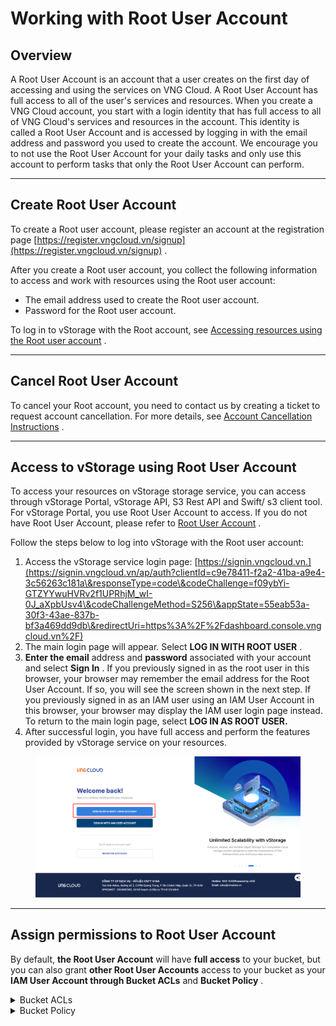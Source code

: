 # Working with Root User Account

## **Overview** <a href="#tong-quan" id="tong-quan"></a>

A Root User Account is an account that a user creates on the first day of accessing and using the services on VNG Cloud. A Root User Account has full access to all of the user's services and resources. When you create a VNG Cloud account, you start with a login identity that has full access to all of VNG Cloud's services and resources in the account. This identity is called a Root User Account and is accessed by logging in with the email address and password you used to create the account. We encourage you to not use the Root User Account for your daily tasks and only use this account to perform tasks that only the Root User Account can perform.

***

## **Create Root User Account** <a href="#khoi-tao-root-user-account" id="khoi-tao-root-user-account"></a>

To create a Root user account, please register an account at the registration page [https://register.vngcloud.vn/signup](https://register.vngcloud.vn/signup) .

After you create a Root user account, you collect the following information to access and work with resources using the Root user account:

* The email address used to create the Root user account.
* Password for the Root user account.

To log in to vStorage with the Root account, see [Accessing resources using the Root user account](https://docs.vngcloud.vn/vng-cloud-document/vn/vstorage/object-storage/vstorage-hcm03/quan-ly-truy-cap/quan-ly-truy-cap-tai-nguyen-vstorage/truy-cap-tai-nguyen-su-dung-tai-khoan-nguoi-dung-root) .

***

## **Cancel Root User Account** <a href="#huy-root-user-account" id="huy-root-user-account"></a>

To cancel your Root account, you need to contact us by creating a ticket to request account cancellation. For more details, see [Account Cancellation Instructions](https://docs.vngcloud.vn/vng-cloud-document/vn/huong-dan-su-dung-tai-khoan/huong-dan-huy-tai-khoan) .

***

## Access to vStorage using Root User Account <a href="#truy-cap-vao-vstorage-su-dung-root-user-account" id="truy-cap-vao-vstorage-su-dung-root-user-account"></a>

To access your resources on vStorage storage service, you can access through vStorage Portal, vStorage API, S3 Rest API and Swift/ s3 client tool. For vStorage Portal, you use Root User Account to access. If you do not have Root User Account, please refer to [Root User Account](https://docs.vngcloud.vn/vng-cloud-document/vn/vstorage/object-storage/vstorage-hcm03/quan-ly-truy-cap/quan-ly-tai-khoan-truy-cap-vstorage/tai-khoan-nguoi-dung-root) .

Follow the steps below to log into vStorage with the Root user account:

1. Access the vStorage service login page: [https://signin.vngcloud.vn.](https://signin.vngcloud.vn/ap/auth?clientId=c9e78411-f2a2-41ba-a9e4-3c56263c181a\&responseType=code\&codeChallenge=f09ybYi-GTZYYwuHVRv2f1UPRhjM_wI-0J_aXpbUsv4\&codeChallengeMethod=S256\&appState=55eab53a-30f3-43ae-837b-bf3a469dd9db\&redirectUri=https%3A%2F%2Fdashboard.console.vngcloud.vn%2F)
2. The main login page will appear. Select **LOG IN WITH ROOT USER** .
3. **Enter the email** address and **password** associated with your account and select **Sign In** . If you previously signed in as the root user in this browser, your browser may remember the email address for the Root User Account. If so, you will see the screen shown in the next step. If you previously signed in as an IAM user using an IAM User Account in this browser, your browser may display the IAM user login page instead. To return to the main login page, select **LOG IN AS ROOT USER.**
4. After successful login, you have full access and perform the features provided by vStorage service on your resources.

<figure><img src="../../../../.gitbook/assets/image (3) (1).png" alt=""><figcaption></figcaption></figure>

***

## Assign permissions to Root User Account <a href="#phan-quyen-lam-viec-cho-root-user-account" id="phan-quyen-lam-viec-cho-root-user-account"></a>

By default, **the Root User Account** will have **full access** to your bucket, but you can also grant **other Root User Accounts** access to your bucket as your **IAM User Account through Bucket ACLs** and **Bucket Policy** .

<details>

<summary>Bucket ACLs</summary>

You can grant Read, Write or Read and Write permissions to 1 or all other Root users. (Root users granted access via ACLS must be authorized accounts on our VNG Cloud system). For more information, see Using [ACLs.](https://docs-vngcloud-vn.translate.goog/vng-cloud-document/vn/vstorage/object-storage/object-storage-hcm04/cac-tinh-nang-cua-object-storage/lam-viec-voi-bucket/lam-viec-voi-bucket-thong-qua-vstorage-portal/su-dung-tinh-nang-acls)

</details>

<details>

<summary>Bucket Policy</summary>

You can manage access to your buckets through JSON rules. For more information, see [Using Bucket Policy.](https://docs-vngcloud-vn.translate.goog/vng-cloud-document/vn/vstorage/object-storage/object-storage-hcm04/cac-tinh-nang-cua-object-storage/lam-viec-voi-bucket/lam-viec-voi-bucket-thong-qua-vstorage-portal/su-dung-tinh-nang-bucket-policy)

</details>
